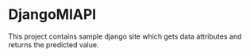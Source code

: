 # DjangoMlAPI
This project contains sample django site which gets data attributes and returns the predicted value.
